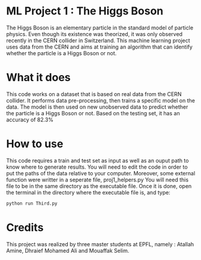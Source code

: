 # ML Project 1 : The Higgs Boson

The Higgs Boson is an elementary particle in the standard model of particle physics.
Even though its existence was theorized, it was only observed recently in the CERN
collider in Switzerland. This machine learning project uses data from the CERN and 
aims at training an algorithm that can identify whether the particle is a Higgs
Boson or not. 


# What it does

This code works on a dataset that is based on real data from the CERN collider.
It performs data pre-processing, then trains a specific model on the data. 
The model is then used on new unobserved data to predict whether the particle
is a Higgs Boson or not. 
Based on the testing set, it has an accuracy of 82.3%


# How to use 

This code requires a train and test set as input as well as an ouput path to know where to generate results.
You will need to edit the code in order to put the paths of the data relative to your computer.
Moreover, some external function were writter in a seperate file, proj1_helpers.py
You will need this file to be in the same directory as the executable file.
Once it is done, open the terminal in the directory where the executable file is, and type:

```bash
python run Third.py
```


# Credits

This project was realized by three master students at EPFL, namely : Atallah Amine, Dhraief Mohamed Ali
and Mouaffak Selim.
